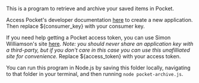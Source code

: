 This is a program to retrieve and archive your saved items in Pocket.

Access Pocket's developer documentation [here](https://getpocket.com/developer/docs/overview) to create a new application. Then replace ${consumer_key} with your consumer key.

If you need help getting a Pocket access token, you can use Simon Williamson's site [here](https://simonwillison.net/2019/Oct/5/get-your-own-pocket-oauth-token/). *Note: you should never share an application key with a third-party, but if you don't care in this case you can use this unafilliated site for convenience.* Replace ${access_token} with your access token.

You can run this program in Node.js by saving this folder locally, navigating to that folder in your terminal, and then running `node pocket-archive.js`.
